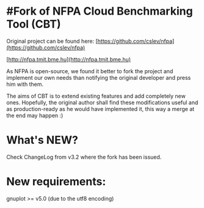 #Fork of NFPA
Cloud Benchmarking Tool (CBT)
=======
Original project can be found here: 
[https://github.com/cslev/nfpa](https://github.com/cslev/nfpa)

[http://nfpa.tmit.bme.hu](http://nfpa.tmit.bme.hu)


As NFPA is open-source, we found it better to fork the project and implement our own needs than
notifying the original developer and press him with them.

The aims of CBT is to extend existing features and add completely new ones.
Hopefully, the original author shall find these modifications useful and as production-ready as he would have implemented it,
this way a merge at the end may happen :)

# What's NEW?
Check ChangeLog from v3.2 where the fork has been issued.

# New requirements:
gnuplot >= v5.0 (due to the utf8 encoding)

